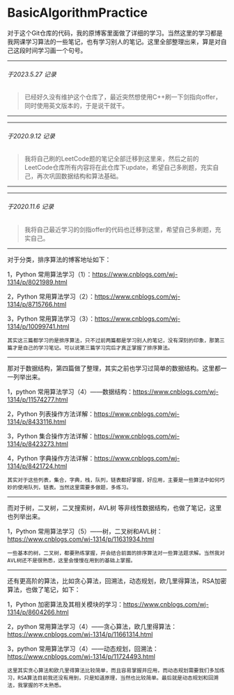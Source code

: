 # BasicAlgorithmPractice

对于这个Git仓库的代码，我的原博客里面做了详细的学习。当然这里的学习都是我网课学习算法的一些笔记，也有学习别人的笔记。这里全部整理出来，算是对自己这段时间学习画一个句号。
***
###### 于2023.5.27 记录
> 已经好久没有维护这个仓库了，最近突然想使用C++刷一下剑指向offer，同时使用英文版本的，于是说干就干。
***
***
###### 于2020.9.12 记录
> 我将自己刷的LeetCode题的笔记全部迁移到这里来，然后之前的LeetCode仓库所有内容将在此仓库下update，希望自己多刷题，充实自己，再次巩固数据结构和算法基础。
***
***
###### 于2020.11.6 记录
> 我将自己最近学习的剑指offer的代码也迁移到这里，希望自己多刷题，充实自己。
***
对于分类，排序算法的博客地址如下：

1，Python 常用算法学习（1）：https://www.cnblogs.com/wj-1314/p/8021989.html

2，Python 常用算法学习（2）：https://www.cnblogs.com/wj-1314/p/8715766.html

3，Python 常用算法学习（3）：https://www.cnblogs.com/wj-1314/p/10099741.html

    其实这三篇都学习的是排序算法，只不过前两篇都是学习别人的笔记，没有深刻的印象，那第三篇才是自己的学习笔记。可以说第三篇学习完后才真正掌握了排序算法。
***

那对于数据结构，第四篇做了整理，其实之前也学习过简单的数据结构。这里都一一列举出来。

1，python 常用算法学习（4）——数据结构：https://www.cnblogs.com/wj-1314/p/11574277.html

2，Python 列表操作方法详解：https://www.cnblogs.com/wj-1314/p/8433116.html

3，Python 集合操作方法详解：https://www.cnblogs.com/wj-1314/p/8423273.html

4，Python 字典操作方法详解：https://www.cnblogs.com/wj-1314/p/8421724.html

    其实对于这些列表，集合，字典，栈，队列，链表都好掌握，好应用，主要是一些算法中如何巧妙的使用队列，链表。当然这里需要多做题，多练习。
***

而对于树，二叉树，二叉搜索树，AVL树 等非线性数据结构，也做了笔记，这里也列举出来。

1，Python 常用算法学习（5）——树，二叉树和AVL树：https://www.cnblogs.com/wj-1314/p/11631934.html

    一些基本的树，二叉树，都要熟练掌握，并会结合前面的排序算法对一些算法题求解。当然我对AVL树还不是很熟悉，这里会慢慢在用到的基础上掌握。
    
***
还有更高阶的算法，比如贪心算法，回溯法，动态规划，欧几里得算法，RSA加密算法，也做了笔记，如下：

1，Python 加密算法及其相关模块的学习：https://www.cnblogs.com/wj-1314/p/8604266.html

2，python 常用算法学习（4）——贪心算法，欧几里得算法：https://www.cnblogs.com/wj-1314/p/11661314.html

3，python 常用算法学习（4）——动态规划，回溯法：https://www.cnblogs.com/wj-1314/p/11724493.html

    这里其实贪心算法和欧几里得算法比较简单，而且容易掌握并应用，而动态规划需要我们多加练习，RSA算法目前我还没有用到，只是知道原理，当然也比较简单。最后就是动态规划和回溯法，我掌握的不太熟悉。
